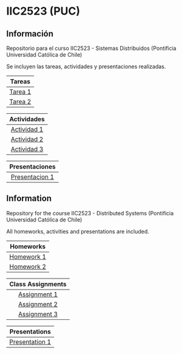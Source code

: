 IIC2523 (PUC)
=============

Información
-----------

Repositorio para el curso IIC2523 - Sistemas Distribuidos (Pontificia Universidad Católica de Chile)

Se incluyen las tareas, actividades y presentaciones realizadas.


|Tareas|
|:-:|
|[Tarea 1](T1)|
|[Tarea 2](T2)|


|Actividades|
|:-:|
|[Actividad 1](AC01)|
|[Actividad 2](AC02)|
|[Actividad 3](AC03)|

|Presentaciones|
|:-:|
|[Presentacion 1](P1)|




Information
-----------

Repository for the course IIC2523 - Distributed Systems (Pontificia Universidad Católica de Chile)

All homeworks, activities and presentations are included.


|Homeworks|
|:-:|
|[Homework 1](T1)|
|[Homework 2](T2)|


|Class Assignments|
|:-:|
|[Assignment 1](AC01)|
|[Assignment 2](AC02)|
|[Assignment 3](AC03)|

|Presentations|
|:-:|
|[Presentation 1](P1)|
